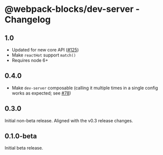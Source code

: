 # @webpack-blocks/dev-server - Changelog

## 1.0

- Updated for new core API ([#125](https://github.com/andywer/webpack-blocks/issues/125))
- Make `reactHot` support `match()`
- Requires node 6+

## 0.4.0

- Make `dev-server` composable (calling it multiple times in a single config works as expected; see [#78](https://github.com/andywer/webpack-blocks/pull/78))

## 0.3.0

Initial non-beta release. Aligned with the v0.3 release changes.

## 0.1.0-beta

Initial beta release.
